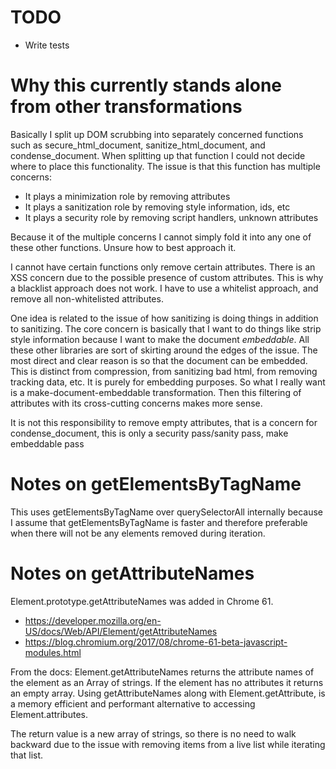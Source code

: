 
# TODO

* Write tests

# Why this currently stands alone from other transformations

Basically I split up DOM scrubbing into separately concerned functions
such as secure_html_document, sanitize_html_document,
and condense_document. When splitting up that function I could not decide
where to place this functionality. The issue is that this function has multiple
concerns:

* It plays a minimization role by removing attributes
* It plays a sanitization role by removing style information, ids, etc
* It plays a security role by removing script handlers, unknown attributes

Because it of the multiple concerns I cannot simply fold it into any one of
these other functions. Unsure how to best approach it.

I cannot have certain functions only remove certain attributes. There is an
XSS concern due to the possible presence of custom attributes. This is why
a blacklist approach does not work. I have to use a whitelist approach, and
remove all non-whitelisted attributes.

One idea is related to the issue of how sanitizing is doing things in addition
to sanitizing. The core concern is basically that I want to do things like
strip style information because I want to make the document *embeddable*. All
these other libraries are sort of skirting around the edges of the issue. The
most direct and clear reason is so that the document can be embedded. This is
distinct from compression, from sanitizing bad html, from removing tracking
data, etc. It is purely for embedding purposes. So what I really want is a
make-document-embeddable transformation. Then this filtering of attributes with
its cross-cutting concerns makes more sense.

It is not this responsibility to remove empty attributes, that is a
concern for condense_document, this is only a security pass/sanity pass,
make embeddable pass

# Notes on getElementsByTagName

This uses getElementsByTagName over querySelectorAll internally because I
assume that getElementsByTagName is faster and therefore preferable when there
will not be any elements removed during iteration.

# Notes on getAttributeNames

Element.prototype.getAttributeNames was added in Chrome 61.

* https://developer.mozilla.org/en-US/docs/Web/API/Element/getAttributeNames
* https://blog.chromium.org/2017/08/chrome-61-beta-javascript-modules.html

From the docs: Element.getAttributeNames returns the attribute names of the
element as an Array of strings. If the element has no attributes it returns
an empty array. Using getAttributeNames along with Element.getAttribute, is a
memory efficient and performant alternative to accessing Element.attributes.

The return value is a new array of strings, so there is no need to walk backward
due to the issue with removing items from a live list while iterating that list.
